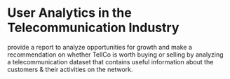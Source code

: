 # User Analytics in the Telecommunication Industry
provide a report to analyze opportunities for growth and make a recommendation on whether TellCo is worth buying or selling by analyzing a telecommunication dataset that contains useful information about the customers & their activities on the network.